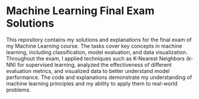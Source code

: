 # Machine Learning Final Exam Solutions
This repository contains my solutions and explanations for the final exam of my Machine Learning course. The tasks cover key concepts in machine learning, including classification, model evaluation, and data visualization. Throughout the exam, I applied techniques such as K-Nearest Neighbors (k-NN) for supervised learning, analyzed the effectiveness of different evaluation metrics, and visualized data to better understand model performance. The code and explanations demonstrate my understanding of machine learning principles and my ability to apply them to real-world problems.

